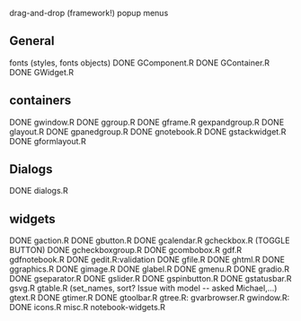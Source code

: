 drag-and-drop (framework!)
popup menus

## General
 fonts (styles, fonts objects)
DONE GComponent.R
DONE GContainer.R
DONE GWidget.R

## containers
DONE gwindow.R
DONE ggroup.R
DONE gframe.R
gexpandgroup.R
DONE glayout.R
DONE gpanedgroup.R
DONE gnotebook.R
DONE gstackwidget.R
DONE gformlayout.R



## Dialogs
DONE  dialogs.R 

## widgets
DONE  gaction.R
DONE gbutton.R
DONE  gcalendar.R
gcheckbox.R (TOGGLE BUTTON)
DONE gcheckboxgroup.R
DONE gcombobox.R
 gdf.R
gdfnotebook.R
DONE gedit.R:validation
DONE gfile.R
DONE ghtml.R
DONE ggraphics.R
DONE gimage.R
DONE  glabel.R
DONE  gmenu.R
DONE  gradio.R
DONE gseparator.R
DONE gslider.R
DONE  gspinbutton.R
DONE  gstatusbar.R
gsvg.R
 gtable.R (set_names, sort? Issue with model -- asked Michael,...)
 gtext.R
DONE  gtimer.R
DONE  gtoolbar.R
 gtree.R: 
gvarbrowser.R
 gwindow.R: 
DONE  icons.R
misc.R
notebook-widgets.R


